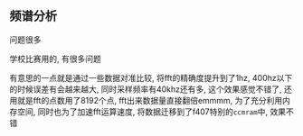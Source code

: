 ## 频谱分析

问题很多

学校比赛用的, 有很多问题

有意思的一点就是通过一些数据对准比较, 将fft的精确度提升到了1hz, 400hz以下的时候误差有会越来越大, 同时采样频率有40khz还有多, 这个效果感觉不错了, 还用就是fft的点数用了8192个点, fft出来数据量直接翻倍emmmm, 为了充分利用内存空间, 同时也为了加速fft运算速度, 将数据迁移到了f407特别的`ccmram`中, 效果不错